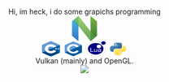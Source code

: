 <div align="center"><br>
  Hi, im heck, i do some grapichs programming 
</div>

<!-- <div><br> -->
  <div align="center"> 
    <img align="center" alt="..." height="50" width="60" src="https://raw.githubusercontent.com/devicons/devicon/master/icons/neovim/neovim-original.svg">
  </div>
  <div align="center" valign="top"> 
    <img align="center" alt="..." height="30" width="40" src="https://raw.githubusercontent.com/devicons/devicon/master/icons/cplusplus/cplusplus-original.svg">
    <img align="center" alt="..." height="30" width="40" src="https://raw.githubusercontent.com/devicons/devicon/master/icons/c/c-original.svg">
    <img align="center" alt="..." height="30" width="40" src="https://raw.githubusercontent.com/devicons/devicon/master/icons/lua/lua-original.svg">
    <img align="center" alt="..." height="30" width="40" src="https://raw.githubusercontent.com/devicons/devicon/master/icons/python/python-original.svg">
  </div>
  <div align="center"> 
    Vulkan (mainly) and OpenGL.
  </div>
  <div align="center"> 
    <img width="47%" src="https://github-readme-stats.vercel.app/api/top-langs/?username=kayoStander&layout=compact" />
  </div>
<!-- </div> -->
